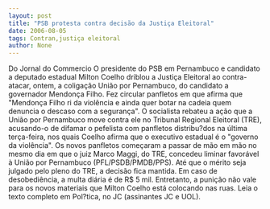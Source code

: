 ```yaml
---
layout: post
title: "PSB protesta contra decisão da Justiça Eleitoral"
date: 2006-08-05
tags: Contran,justiça eleitoral
author: None
---
```

Do Jornal do Commercio
O presidente do PSB em Pernambuco e candidato a deputado estadual Milton Coelho driblou a Justiça Eleitoral ao contra-atacar, ontem, a coligação União por Pernambuco, do candidato a governador Mendonça Filho. Fez circular panfletos em que afirma que \"Mendonça Filho ri da violência e ainda quer botar na cadeia quem denuncia o descaso com a segurança\". 
O socialista rebateu a ação que a União por Pernambuco move contra ele no Tribunal Regional Eleitoral (TRE), acusando-o de difamar o pefelista com panfletos distribu?dos na última terça-feira, nos quais Coelho afirma que o executivo estadual é o \"governo da violência\".
Os novos panfletos começaram a passar de mão em mão no mesmo dia em que o juiz Marco Maggi, do TRE, concedeu liminar favorável à União por Pernambuco (PFL/PSDB/PMDB/PPS). Até que o mérito seja julgado pelo pleno do TRE, a decisão fica mantida. 
Em caso de desobediência, a multa diária é de R$ 5 mil. Entretanto, a punição não vale para os novos materiais que Milton Coelho está colocando nas ruas.
Leia o texto completo em Pol?tica, no JC (assinantes JC e UOL). 